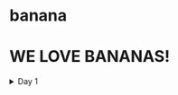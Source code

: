 # banana
# WE LOVE BANANAS!

<details>

<summary>Day 1</summary>

# How far we've got

## GHPages as of 5:18pm 18/04/2024
### Index
![alt text](readme_images/day1-index.png)

### Products

![alt text](readme_images/day1-products.png)

### About

![alt text](readme_images/day1-about.png)

# What you plan to do next

- Footer
- Hero
- Responsive design
- JS
- Figure out the content (e.g images, text)
- Finish by Friday

# Confidence levels

## Current
- Conrad - 66.66%
- Seb - confident but maybe not after js
- Chloe - 90%

## To finish
- Conrad - 100% for min requirement
- Seb - 100% for min requirement
- Chloe - 100% for min requirement

# Frustration levels!
- Conrad - "I don't like the trello board"
- Seb - "can be frustrating but will get used to it"
- Chloe - "Conrad is mean to me about the bananas :("


# Things you've learned today

- Lots about git workflow
- logistics is 2/3rd of the work!
- Responsive design is hard

# Any other thoughts!

- Excited for tomorrow!!!
- Excited for JS
- Tired :(

</details>
